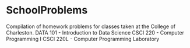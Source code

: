 # SchoolProblems
Compilation of homework problems for classes taken at the College of Charleston. 
DATA 101 - Introduction to Data Science
CSCI 220 - Computer Programming I
CSCI 220L - Computer Programming Laboratory
